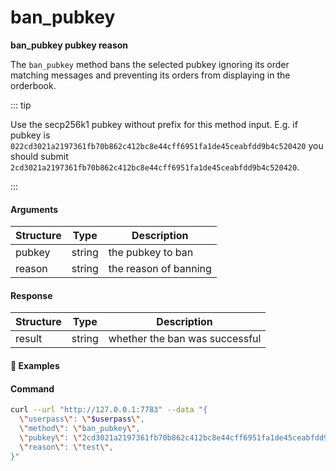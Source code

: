 # ban\_pubkey

**ban_pubkey pubkey reason**

The `ban_pubkey` method bans the selected pubkey ignoring its order matching messages and preventing its orders from displaying in the orderbook.

::: tip

Use the secp256k1 pubkey without prefix for this method input. E.g. if pubkey is `022cd3021a2197361fb70b862c412bc8e44cff6951fa1de45ceabfdd9b4c520420` you should submit `2cd3021a2197361fb70b862c412bc8e44cff6951fa1de45ceabfdd9b4c520420`.

:::

#### Arguments

| Structure       | Type                       | Description                                                                   |
| --------------- | -------------------------- | ----------------------------------------------------------------------------- |
| pubkey          | string                     | the pubkey to ban                                                             |
| reason          | string                     | the reason of banning                                                         |

#### Response

| Structure              | Type     | Description                                                                                                                                                                                                     |
| ---------------------- | -------- | --------------------------------------------------------------------------------------------------------------------------------------------------------------------------------------------------------------- |
| result                 | string   | whether the ban was successful                                                                                                                                                                                  |
                                                                                                                                                               
#### :pushpin: Examples

#### Command

```bash
curl --url "http://127.0.0.1:7783" --data "{
  \"userpass\": \"$userpass\",
  \"method\": \"ban_pubkey\",
  \"pubkey\": \"2cd3021a2197361fb70b862c412bc8e44cff6951fa1de45ceabfdd9b4c520420\",
  \"reason\": \"test\",
}"
```

<div style="margin-top: 0.5rem;">

<collapse-text hidden title="Response">

#### Response (success)

```json
{
  "result": "success"
}
```

</collapse-text>

</div>
